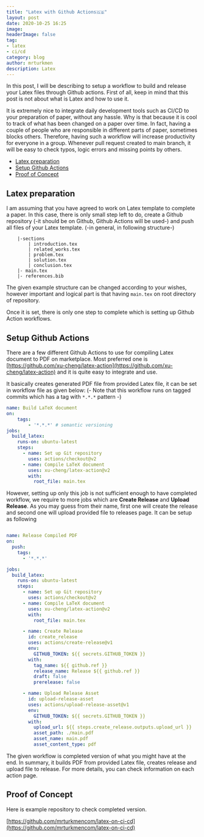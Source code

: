 ```yaml
---
title: "Latex with Github Actions🇬🇧" 
layout: post
date: 2020-10-25 16:25
image: 
headerImage: false
tag:
- latex
- ci/cd 
category: blog
author: mrturkmen
description: Latex
---
```


In this post, I will be describing to setup a workflow to build and release your Latex files through Github actions. First of all, keep in mind that this post is not about what is Latex and how to use it.

It is extremely nice to integrate daily development tools such as CI/CD to your preparation of paper, without any hassle. Why is that because it is cool to track of what has been changed on a paper over time. In fact, having a couple of people who are responsible in different parts of paper, sometimes blocks others. Therefore, having such a workflow will increase productivity for everyone in a group.  Whenever pull request created to main branch, it will be easy to check typos, logic errors and missing points by others.

- [Latex preparation](#latex-preparation)
- [Setup Github Actions](#setup-github-actions)
- [Proof of Concept](#proof-of-concept)

## Latex preparation 

I am assuming that you have agreed to work on Latex template to complete a paper. In this case, there is only small step left to do, create a Github repository (-it should be on Github, Github Actions will be used-) and push all files of your Latex template. (-in general, in following structure-)

```raw
    |-sections 
        | introduction.tex
        | related_works.tex
        | problem.tex
        | solution.tex
        | conclusion.tex
    |- main.tex
    |- references.bib
```

The given example structure can be changed according to your wishes, however important and logical part is that having `main.tex` on root directory of repository. 

Once it is set, there is only one step to complete which is setting up Github Action workflows. 

## Setup Github Actions 

There are a few different Github Actions to use for compiling Latex document to PDF on marketplace. Most preferred one is [https://github.com/xu-cheng/latex-action](https://github.com/xu-cheng/latex-action) and it is quite easy to integrate and use. 

It basically creates generated PDF file from provided Latex file, it can be set in workflow file as given below: (- Note that this workflow runs on tagged commits which has a tag with `*.*.*` pattern -)

```yaml
name: Build LaTeX document
on: 
    tags:
        - '*.*.*' # semantic versioning 
jobs:
  build_latex:
    runs-on: ubuntu-latest
    steps:
      - name: Set up Git repository
        uses: actions/checkout@v2
      - name: Compile LaTeX document
        uses: xu-cheng/latex-action@v2
        with:
          root_file: main.tex
```

However, setting up only this job is not sufficient enough to have completed workflow, we require to more jobs which are **Create Release** and **Upload Release**. As you may guess from their name, first one will create the release and second one will upload provided file to releases page. It can be setup as following 

```yaml

name: Release Compiled PDF 
on:
  push:
    tags:
      - '*.*.*'

jobs:
  build_latex:
    runs-on: ubuntu-latest
    steps:
      - name: Set up Git repository
        uses: actions/checkout@v2
      - name: Compile LaTeX document
        uses: xu-cheng/latex-action@v2
        with:
          root_file: main.tex

      - name: Create Release
        id: create_release
        uses: actions/create-release@v1
        env:
          GITHUB_TOKEN: ${{ secrets.GITHUB_TOKEN }}
        with:
          tag_name: ${{ github.ref }}
          release_name: Release ${{ github.ref }}
          draft: false
          prerelease: false

      - name: Upload Release Asset
        id: upload-release-asset 
        uses: actions/upload-release-asset@v1
        env:
          GITHUB_TOKEN: ${{ secrets.GITHUB_TOKEN }}
        with:
          upload_url: ${{ steps.create_release.outputs.upload_url }} 
          asset_path: ./main.pdf
          asset_name: main.pdf
          asset_content_type: pdf
```

The given workflow is completed version of what you might have at the end. In summary, it builds PDF from provided Latex file, creates release and upload file to release. For more details, you can check information on each action page. 

## Proof of Concept

Here is example repository to check completed version. 

[https://github.com/mrturkmencom/latex-on-ci-cd](https://github.com/mrturkmencom/latex-on-ci-cd)
